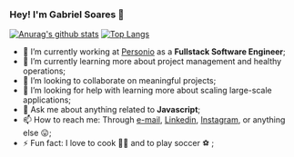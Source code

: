 ### Hey! I'm Gabriel Soares 👋

[![Anurag's github stats](https://github-readme-stats.vercel.app/api?username=gabrielsmelo&count_private=true&show_icons=true&theme=cobalt)](https://github.com/anuraghazra/github-readme-stats)
[![Top Langs](https://github-readme-stats.vercel.app/api/top-langs/?username=gabrielsmelo&theme=cobalt&hide=c%2B%2B,c)](https://github.com/anuraghazra/github-readme-stats)

- 🔭 I’m currently working at [Personio](https://www.personio.com/) as a **Fullstack Software Engineer**;
- 🌱 I’m currently learning more about project management and healthy operations;
- 👯 I’m looking to collaborate on meaningful projects;
- 🤔 I’m looking for help with learning more about scaling large-scale applications;
- 💬 Ask me about anything related to **Javascript**;
- 📫 How to reach me: Through [e-mail](gabrielsmelo.dev@gmail.com), [Linkedin](https://www.linkedin.com/in/gabrielsmelo/), [Instagram](https://instagram.com/gabrielsmelo), or anything else 😛;
- ⚡ Fun fact: I love to cook 👨‍🍳 and to play soccer ⚽️ ;
